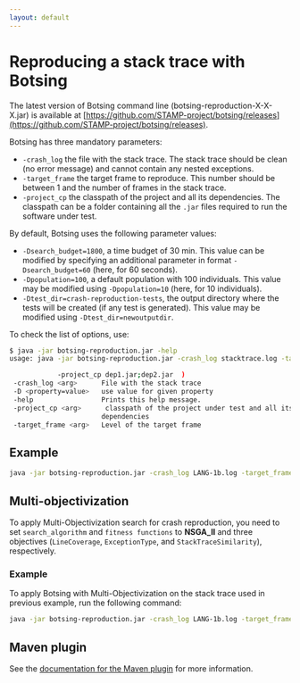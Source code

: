 ```yaml
---
layout: default
---
```


# Reproducing a stack trace with Botsing

The latest version of Botsing command line (botsing-reproduction-X-X-X.jar) is available at [https://github.com/STAMP-project/botsing/releases](https://github.com/STAMP-project/botsing/releases).

Botsing has three mandatory parameters:
 - `-crash_log` the file with the stack trace. The stack trace should be clean (no error message) and cannot contain any nested exceptions.
 - `-target_frame` the target frame to reproduce. This number should be between 1 and the number of frames in the stack trace.
 - `-project_cp` the classpath of the project and all its dependencies. The classpath can be a folder containing all the  `.jar` files required to run the software under test.

By default, Botsing uses the following parameter values:
 - `-Dsearch_budget=1800`, a time budget of 30 min. This value can be modified by specifying an additional parameter in format `-Dsearch_budget=60` (here, for 60 seconds).
 - `-Dpopulation=100`, a default population with 100 individuals. This value may be modified using `-Dpopulation=10` (here, for 10 individuals).
 - `-Dtest_dir=crash-reproduction-tests`, the output directory where the tests will be created (if any test is generated). This value may be modified using `-Dtest_dir=newoutputdir`.

To check the list of options, use:

```Bash
$ java -jar botsing-reproduction.jar -help
usage: java -jar botsing-reproduction.jar -crash_log stacktrace.log -target_frame 2

            -project_cp dep1.jar;dep2.jar  )
 -crash_log <arg>      File with the stack trace
 -D <property=value>   use value for given property
 -help                 Prints this help message.
 -project_cp <arg>      classpath of the project under test and all its
                       dependencies
 -target_frame <arg>   Level of the target frame
```

## Example

```Bash
java -jar botsing-reproduction.jar -crash_log LANG-1b.log -target_frame 2 -project_cp ~/bin
```

## Multi-objectivization

To apply Multi-Objectivization search for crash reproduction, you need to set `search_algorithm` and `fitness functions` to **NSGA_II** and three objectives (`LineCoverage`, `ExceptionType`, and `StackTraceSimilarity`), respectively.
### Example
To apply Botsing with Multi-Objectivization on the stack trace used in previous example, run the following command:
```Bash
java -jar botsing-reproduction.jar -crash_log LANG-1b.log -target_frame 2 -project_cp ~/bin -search_algorithm NSGA_II -fitness LineCoverage:ExceptionType:StackTraceSimilarity
```

## Maven plugin

See the [documentation for the Maven plugin](https://github.com/STAMP-project/botsing/tree/master/botsing-maven) for more information.
